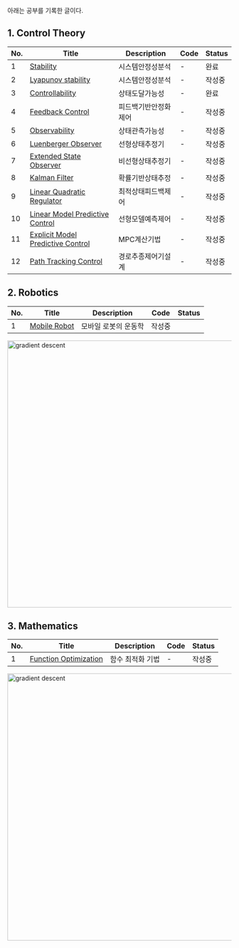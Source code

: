 아래는 공부를 기록한 글이다.

## 1. Control Theory
|No.|Title|Description|Code|Status|
|--|--|--|--|--|
|1|[Stability](https://github.com/seminarNotes/studyNotes/tree/main/C01_Stability)|시스템안정성분석|-|완료|
|2|[Lyapunov stability](https://github.com/seminarNotes/studyNotes/tree/main/C02_Lyapunov_Stability)|시스템안정성분석|-|작성중|
|3|[Controllability](https://github.com/seminarNotes/studyNotes/tree/main/C03_Controllability)|상태도달가능성|-|완료|
|4|[Feedback Control](https://github.com/seminarNotes/studyNotes/tree/main/C04_Feedback_Control)|피드백기반안정화제어|-|작성중|
|5|[Observability](https://github.com/seminarNotes/studyNotes/tree/main/C05_Observerability)|상태관측가능성|-|작성중|
|6|[Luenberger Observer](https://github.com/seminarNotes/studyNotes/tree/main/C06_Luenberger_Observer)|선형상태추정기|-|작성중|
|7|[Extended State Observer](https://github.com/seminarNotes/studyNotes/tree/main/C07_Extended_State_Observer)|비선형상태추정기|-|작성중|
|8|[Kalman Filter](https://github.com/seminarNotes/studyNotes/tree/main/C08_Kalman_Filter)|확률기반상태추정|-|작성중|
|9|[Linear Quadratic Regulator](https://github.com/seminarNotes/studyNotes/tree/main/C09_Linear_Quadratic_Regulator)|최적상태피드백제어|-|작성중|
|10|[Linear Model Predictive Control](https://github.com/seminarNotes/studyNotes/tree/main/C10_Linear_Model_Predictive_Control)|선형모델예측제어|-|작성중|
|11|[Explicit Model Predictive Control](https://github.com/seminarNotes/studyNotes/tree/main/C11_Explicit_Model_Predictive_Control)|MPC계산기법|-|작성중|
|12|[Path Tracking Control](https://github.com/seminarNotes/studyNotes/tree/main/C12_Path_Tracking_Control)|경로추종제어기설계|-|작성중|

## 2. Robotics

|No.|Title|Description|Code|Status|
|--|--|--|--|--|
|1|[Mobile Robot](https://github.com/seminarNotes/studyNotes/tree/main/R01_Mobile_Robot)|모바일 로봇의 운동학|작성중|

<img src="https://github.com/seminarNotes/studyNotes/blob/main/M01_Fucnction_Optimization/gradient_descent.gif" alt="gradient descent" width="600">


## 3. Mathematics

|No.|Title|Description|Code|Status|
|--|--|--|--|--|
|1|[Function Optimization](https://github.com/seminarNotes/studyNotes/tree/main/M01_Function_Optimization)|함수 최적화 기법|-|작성중|

<img src="https://github.com/seminarNotes/studyNotes/blob/main/M01_Fucnction_Optimization/gradient_descent.gif" alt="gradient descent" width="600">
